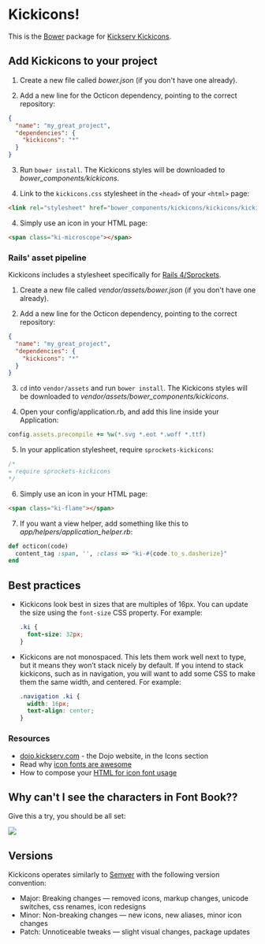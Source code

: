 # Kickicons!

This is the [Bower][bower] package for [Kickserv Kickicons][kickicons].

## Add Kickicons to your project

1. Create a new file called *bower.json* (if you don't have one already).

2. Add a new line for the Octicon dependency, pointing to the correct repository:

  ``` json
  {
    "name": "my_great_project",
    "dependencies": {
      "kickicons": "*"
    }
  }
  ```

3. Run `bower install`. The Kickicons styles will be downloaded to *bower_components/kickicons*.

4. Link to the `kickicons.css` stylesheet in the `<head>` of your `<html>` page:

  ``` html
  <link rel="stylesheet" href="bower_components/kickicons/kickicons/kickicons.css">
  ```

4. Simply use an icon in your HTML page:

  ``` html
  <span class="ki-microscope"></span>
  ```

### Rails' asset pipeline

Kickicons includes a stylesheet specifically for [Rails 4/Sprockets][sprockets].

1. Create a new file called *vendor/assets/bower.json* (if you don't have one already).

2. Add a new line for the Octicon dependency, pointing to the correct repository:

  ``` json
  {
    "name": "my_great_project",
    "dependencies": {
      "kickicons": "*"
    }
  }
  ```

3. `cd` into `vendor/assets` and run `bower install`. The Kickicons styles will be downloaded to *vendor/assets/bower_components/kickicons*.

4. Open your config/application.rb, and add this line inside your Application:

  ``` ruby
  config.assets.precompile += %w(*.svg *.eot *.woff *.ttf)
  ```

5. In your application stylesheet, require `sprockets-kickicons`:

  ``` css
  /*
  = require sprockets-kickicons
  */
  ```

6. Simply use an icon in your HTML page:

  ``` html
  <span class="ki-flame"></span>
  ```

7. If you want a view helper, add something like this to *app/helpers/application_helper.rb*:

  ``` ruby
  def octicon(code)
    content_tag :span, '', :class => "ki-#{code.to_s.dasherize}"
  end
  ```

## Best practices

- Kickicons look best in sizes that are multiples of 16px. You can update the size using the `font-size` CSS property. For example:

  ``` css
  .ki {
    font-size: 32px;
  }
  ```

- Kickicons are not monospaced. This lets them work well next to type, but it means they won’t stack nicely by default. If you intend to stack kickicons, such as in navigation, you will want to add some CSS to make them the same width, and centered. For example:

  ``` css
  .navigation .ki {
    width: 16px;
    text-align: center;
  }
  ```

### Resources

- [dojo.kickserv.com](http://dojo.kickserv.com/icons) - the Dojo website, in the Icons section
- Read why [icon fonts are awesome](http://css-tricks.com/examples/IconFont/)
- How to compose your [HTML for icon font usage](http://css-tricks.com/html-for-icon-font-usage/)

## Why can't I see the characters in Font Book??

Give this a try, you should be all set:

![](http://cl.ly/image/2r1B1F2l3Q0D/content#png)

## Versions

Kickicons operates similarly to [Semver](http://semver.org/) with the following version convention:

- Major: Breaking changes — removed icons, markup changes, unicode switches, css renames, icon redesigns
- Minor: Non-breaking changes — new icons, new aliases, minor icon changes
- Patch: Unnoticeable tweaks — slight visual changes, package updates


[kickicons]: http://dojo.kickserv.com/icons
[bower]: http://bower.io/
[sprockets]: http://guides.rubyonrails.org/asset_pipeline.html
